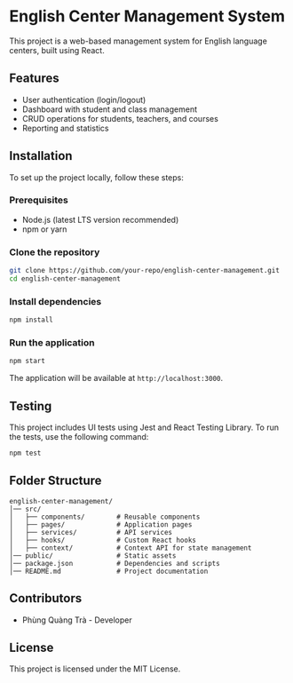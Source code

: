 # English Center Management System

This project is a web-based management system for English language centers, built using React.

## Features
- User authentication (login/logout)
- Dashboard with student and class management
- CRUD operations for students, teachers, and courses
- Reporting and statistics

## Installation
To set up the project locally, follow these steps:

### Prerequisites
- Node.js (latest LTS version recommended)
- npm or yarn

### Clone the repository
```sh
git clone https://github.com/your-repo/english-center-management.git
cd english-center-management
```

### Install dependencies
```sh
npm install
```

### Run the application
```sh
npm start
```
The application will be available at `http://localhost:3000`.

## Testing
This project includes UI tests using Jest and React Testing Library.
To run the tests, use the following command:
```sh
npm test
```

## Folder Structure
```
english-center-management/
│── src/
│   ├── components/        # Reusable components
│   ├── pages/             # Application pages
│   ├── services/          # API services
│   ├── hooks/             # Custom React hooks
│   ├── context/           # Context API for state management
│── public/                # Static assets
│── package.json           # Dependencies and scripts
│── README.md              # Project documentation
```

## Contributors
- Phùng Quàng Trà  - Developer

## License
This project is licensed under the MIT License.
